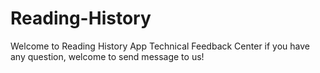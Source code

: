 # Reading-History
Welcome to Reading History App Technical Feedback Center
if you have any question, welcome to send message to us!
